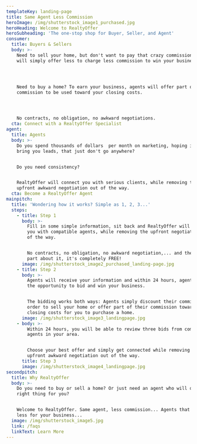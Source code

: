```yaml
---
templateKey: landing-page
title: Same Agent Less Commission
heroImage: /img/shutterstock_image1_purchased.jpg
heroHeading: Welcome to RealtyOffer
heroSubheading: 'The one-stop shop for Buyer, Seller, and Agent'
consumer:
  title: Buyers & Sellers
  body: >-
    Need to sell your home, but don't want to pay that crazy commission? Agents
    will simply offer less to charge less commission to win your business!




    Need to buy a home? To earn your business, agents will offer part of their
    commission to be used toward your closing costs.




    No contracts, no obligation, no awkward negotiations.
  cta: Connect with a RealtyOffer Specialist
agent:
  title: Agents
  body: >-
    Do you spend thousands of dollars  per month on marketing, hoping it will
    bring you leads, that just don't go anywhere?


    Do you need consistency?


    RealtyOffer will connect you with serious clients, while removing the
    upfront awkward negotiation out of the way.
  cta: Become a RealtyOffer Agent
mainpitch:
  title: 'Wondering how it works? Simple as 1, 2, 3...'
  steps:
    - title: Step 1
      body: >-
        Fill in some simple information, sit back and RealtyOffer will connect
        you with compatible agents, while removing the upfront negotiation out
        of the way.


        No contracts, no obligation, no awkward negotiation,... and the best
        part about it, it's completely FREE!
      image: /img/shutterstock_image2_purchased_landing-page.jpg
    - title: Step 2
      body: >-
        Agents will receive your information and within 24 hours, agents have
        the opportunity to bid and win your business.


        The bidding works both ways: Agents simply discount their commission in
        order to sell your home or offer part of their commission towards your
        closing costs for you to purchase a home.
      image: /img/shutterstock_image3_landingpage.jpg
    - body: >-
        Within 24 hours, you will be able to review three bids from compatible
        agents in your area.


        Choose your best offer and simply get connected while removing the
        upfront awkward negotiation out of the way.
      title: Step 3
      image: /img/shutterstock_image4_landingpage.jpg
secondpitch:
  title: Why RealtyOffer
  body: >-
    Do you need to buy or sell a home? Or just need an agent who will do the
    right thing for you?


    Welcome to RealtyOffer. Same agent, less commission... Agents that will earn
    less for your business...
  image: /img/shutterstock_image5.jpg
  link: /faqs
  linkText: Learn More
---
```

